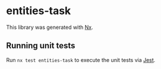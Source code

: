 # entities-task

This library was generated with [Nx](https://nx.dev).

## Running unit tests

Run `nx test entities-task` to execute the unit tests via [Jest](https://jestjs.io).
